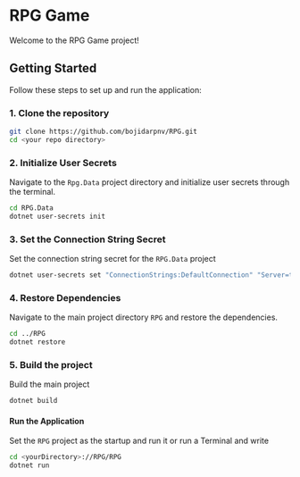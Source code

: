 # RPG Game
Welcome to the RPG Game project!

## Getting Started
Follow these steps to set up and run the application:

### 1. Clone the repository
```sh
git clone https://github.com/bojidarpnv/RPG.git
cd <your repo directory>
```

### 2. Initialize User Secrets
Navigate to the `Rpg.Data` project directory and initialize user secrets through the terminal.
```sh
cd RPG.Data
dotnet user-secrets init
```

### 3. Set the Connection String Secret
Set the connection string secret for the `RPG.Data` project
```sh
dotnet user-secrets set "ConnectionStrings:DefaultConnection" "Server=tcp:rpg-game.database.windows.net,1433;Initial Catalog=RPGGame;Persist Security Info=False;User ID=rpgadmin;Password=Password123;MultipleActiveResultSets=False;Encrypt=True;TrustServerCertificate=False;Connection Timeout=30;"

```
### 4. Restore Dependencies
Navigate to the main project directory `RPG` and restore the dependencies.
```sh
cd ../RPG
dotnet restore
```

### 5. Build the project
Build the main project
```sh
dotnet build
```

#### Run the Application
Set the `RPG` project as the startup and run it
or run a Terminal and write
```sh
cd <yourDirectory>://RPG/RPG
dotnet run
```


